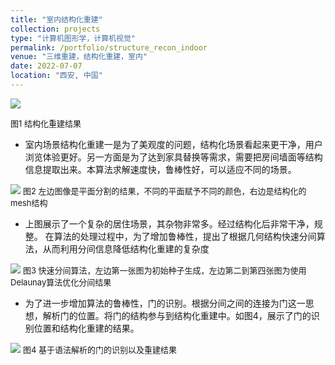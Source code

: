 ```yaml
---
title: "室内结构化重建"
collection: projects
type: "计算机图形学，计算机视觉"
permalink: /portfolio/structure_recon_indoor
venue: "三维重建，结构化重建，室内"
date: 2022-07-07
location: "西安, 中国"
---
```


![](/portfolio/structure_recon_indoor/1.png)

<font size=2>图1 结构化重建结果</font>

- 室内场景结构化重建一是为了美观度的问题，结构化场景看起来更干净，用户浏览体验更好。另一方面是为了达到家具替换等需求，需要把房间墙面等结构信息提取出来。本算法求解速度快，鲁棒性好，可以适应不同的场景。



![](/portfolio/structure_recon_indoor/2.png)
<font size=2>图2 左边图像是平面分割的结果，不同的平面赋予不同的颜色，右边是结构化的mesh结构</font>


*   上图展示了一个复杂的居住场景，其杂物非常多。经过结构化后非常干净，规整。
    在算法的处理过程中，为了增加鲁棒性，提出了根据几何结构快速分间算法，从而利用分间信息降低结构化重建的复杂度

![](/portfolio/structure_recon_indoor/3.png)
<font size=2>图3 快速分间算法，左边第一张图为初始种子生成，左边第二到第四张图为使用Delaunay算法优化分间结果</font>

*   为了进一步增加算法的鲁棒性，门的识别。根据分间之间的连接为门这一思想，解析门的位置。将门的结构参与到结构化重建中。如图4，展示了门的识别位置和结构化重建的结果。

![](/portfolio/structure_recon_indoor/4.png)
<font size=2>图4 基于语法解析的门的识别以及重建结果</font>